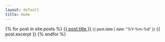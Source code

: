 ```yaml
---
layout: default
title: Home
---
```



{% for post in site.posts %}
    <a href="{{ post.url }}">{{ post.title }}</a>
    <small>{{ post.date | date: "%Y-%m-%d" }}</small>
    {{ post.excerpt }}
{% endfor %}

